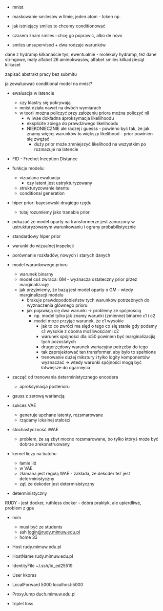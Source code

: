  - mnist
 - maskowanie smilesów w llmie, jeden atom - token np.
 - jak istniejący smiles to chcemy conditionować
 - czasem znam smiles i chcę go poprawić, albo de novo

- smiles unsupervised + dwa rodzaje warunków

dane z hydramp kilkanaście tys, ewentualnie - molekuły hydramp, też dane stringowe, mały alfabet 26 aminokwasów, alfabet smiles kilkadziesiąt kilkaset

zapisać abstrakt pracy bez submitu

ja zewaluować conditional model na mnist?
- ewaluacja w latencie
	- czy klastry się pokrywają
	- mnist działa nawet na dwóch wymiarach
	- w teorii można policzyć przy założeniu priora można policzyć nll
		- w iwae dokładna aproksymacja likeliihoodu
		- eksplicite zbiega do prawdziwego likelihoodu
		- NIEKONIECZNIE ale raczej i guesss - powinno być tak, że jak znamy więcej warunków to większy likelihood - prior powinien się zwężać
			- duży prior może zmniejszyć likelihood na wszystkim po rozmazuje na latencie
- FID - Frechet Inception Distance
- funkcje modelu:
	- vizualana ewaluacja
		- czy latent jest ustrykturyzowany
	- strukturyzowanie latentu
	- conditional generation
- hiper prior: bayesowski drugiego rzędu
	- tutaj rozumiemy jako tranable prior

- pokazać że model oparty na transformerze jest zanurzony w ustrukturyzowanym warunkowaniu i ograny probabilistycznie
- standardowy hiper prior
- warunki do wizualnej inspekcji
- porównanie rozkładów, nowych i starych danych

- model warunkowego prioru
	- warunek binarny
	- model coś zwraca: GM - wyznacza ostateczny prior przez marginalizację
	- jak przyjmiemy, że bazą jest model oparty o GM - wtedy marginalizacji modelu
		- brakuje prawdopodobieństw tych warunków potrzebnych do wyznaczenia głównego prioru
		- jak pojawiają się dwa warunki -> problemy ze spójnością
			- np. model tylko jak znamy warunki (zmienne) binarne c1 i c2
			- model moze przyjąć warunek, że c1 wysokie
				- jak to co zwróci ma sięd o tego co się stanie gdy podamy c1 wysokie z oboma możliwościami c2
				- warunek spójności dla ic50 powinien być  marginalizacjią tych pozostałych
				- drugorzędowy warunek wariacyjny potrzeby do tego
				- tak zaprojektować ten transformer, aby było to spełnione
				- trenowanie dużej mikstury i tylko logity komponentów wyznaczać -> wtedy warunki spójności mogą być łatwiejsze do ogarnięcia

- zacząć od trenowania deterministycznego encodera
	- aproksymacja posterioru
- gauss z zerową wariancją
- sukces VAE
	- generuje upchane latenty, rozsmarowane
	- rządamy lokalnej stałości
- stochastyczność IWAE
	- problem, że są zbyt mocno rozsmarowane, bo tylko któryś może być dobrze zrekonstruowany
- kernel liczy na batchu
	- łamie iid
	- w VAE
	- złamana jest regułą WAE - zakłada, że dekoder też jest deterministyczny
	- zął, że dekoder jest determisistyczny
- deterministyczny


RUDY - jest docker, ruthless docker - dobra praktyk, ale upierdliwe, problem z gpu
- mim
	- musi być ze students
	- ssh login@rudy.mimuw.edu.pl
	- home 33
	
- Host rudy.mimuw.edu.pl
- HostName rudy.mimuw.edu.pl
- IdentityFile ~/.ssh/id_ed25519
- User kkoras
- LocalForward 5000 localhost:5000
- ProxyJump duch.mimuw.edu.pl


- triplet loss